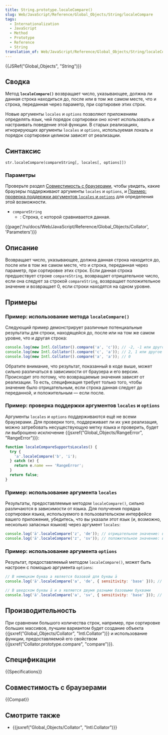 ```yaml
---
title: String.prototype.localeCompare()
slug: Web/JavaScript/Reference/Global_Objects/String/localeCompare
tags:
  - Internationalization
  - JavaScript
  - Method
  - Prototype
  - Reference
  - String
translation_of: Web/JavaScript/Reference/Global_Objects/String/localeCompare
---
```


{{JSRef("Global_Objects", "String")}}

## Сводка

Метод **`localeCompare()`** возвращает число, указывающее, должна ли данная строка находиться до, после или в том же самом месте, что и строка, переданная через параметр, при сортировке этих строк.

Новые аргументы `locales` и `options` позволяют приложениям определять язык, чей порядок сортировки оно хочет использовать и настраивать поведение этой функции. В старых реализациях, игнорирующих аргументы `locales` и `options`, используемая локаль и порядок сортировки целиком зависят от реализации.

## Синтаксис

```
str.localeCompare(compareString[, locales[, options]])
```

### Параметры

Проверьте раздел [Совместимость с браузерами](#Browser_compatibility), чтобы увидеть, какие браузеры поддерживают аргументы `locales` и `options`, и [Пример: проверка поддержки аргументов `locales` и `options`](#Example:_Checking_for_support_for_locales_and_options_arguments) для определения этой возможности.

- `compareString`
  - : Строка, с которой сравнивается данная.

{{page('/ru/docs/Web/JavaScript/Reference/Global_Objects/Collator', 'Parameters')}}

## Описание

Возвращает число, указывающее, должна данная строка находится до, после или в том же самом месте, что и строка, переданная через параметр, при сортировке этих строк. Если данная строка предшествует строке `compareString`, возвращает отрицательное число, если она следует за строкой `compareString`, возвращает положительное значение и возвращает 0, если строки находятся на одном уровне.

## Примеры

### Пример: использование метода `localeCompare()`

Следующий пример демонстрирует различные потенциальные результаты для строки, находящейся до, после или на том же самом уровне, что и другая строка:

```js
console.log(new Intl.Collator().compare('a', 'c')); // -2, -1 или другое отрицательное значение
console.log(new Intl.Collator().compare('c', 'a')); // 2, 1 или другое положительное значение
console.log(new Intl.Collator().compare('a', 'a')); // 0
```

Обратите внимание, что результат, показанный в коде выше, может сильно различаться в зависимости от браузера и его версии. Происходит это потому, что возвращаемые значения зависят от реализации. То есть, спецификация требует только того, чтобы значение было отрицательным, если строка данная следует до переданной, и положительным — если после.

### Пример: проверка поддержки аргументов `locales` и `options`

Аргументы `locales` и `options` поддерживаются ещё не всеми браузерами. Для проверки того, поддерживает ли их уже реализация, можно затребовать несуществующую метку языка и проверить, будет ли выброшено исключение {{jsxref("Global_Objects/RangeError", "RangeError")}}:

```js
function localeCompareSupportsLocales() {
  try {
    'a'.localeCompare('b', 'i');
  } catch (e) {
    return e.name === 'RangeError';
  }
  return false;
}
```

### Пример: использование аргумента `locales`

Результаты, предоставляемые методом `localeCompare()`, сильно различаются в зависимости от языка. Для получения порядка сортировки языка, используемого в пользовательском интерфейсе вашего приложения, убедитесь, что вы указали этот язык (и, возможно, несколько запасных языков) через аргумент `locales`:

```js
console.log('ä'.localeCompare('z', 'de')); // отрицательное значение: в немецком буква ä идёт рядом с буквой a
console.log('ä'.localeCompare('z', 'sv')); // положительное значение: в шведском буква ä следует после буквы z
```

### Пример: использование аргумента `options`

Результат, предоставляемый методом `localeCompare()`, может быть настроен с помощью аргумента `options`:

```js
// В немецком буква a является базовой для буквы ä
console.log('ä'.localeCompare('a', 'de', { sensitivity: 'base' })); // 0

// В шведском буквы ä и a являются двумя разными базовыми буквами
console.log('ä'.localeCompare('a', 'sv', { sensitivity: 'base' })); // положительное значение
```

## Производительность

При сравнении большого количества строк, например, при сортировке больших массивов, лучшим вариантом будет создание объекта {{jsxref("Global_Objects/Collator", "Intl.Collator")}} и использование функции, предоставляемой его свойством {{jsxref("Collator.prototype.compare", "compare")}}.

## Спецификации

{{Specifications}}

## Совместимость с браузерами

{{Compat}}

## Смотрите также

- {{jsxref("Global_Objects/Collator", "Intl.Collator")}}
